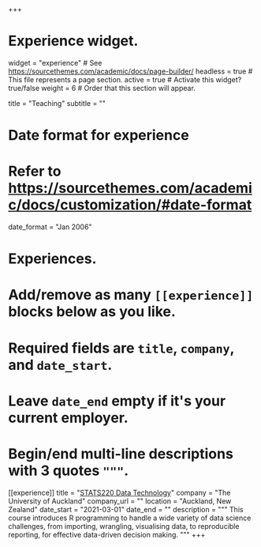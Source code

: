 +++
# Experience widget.
widget = "experience"  # See https://sourcethemes.com/academic/docs/page-builder/
headless = true  # This file represents a page section.
active = true  # Activate this widget? true/false
weight = 6  # Order that this section will appear.

title = "Teaching"
subtitle = ""

# Date format for experience
#   Refer to https://sourcethemes.com/academic/docs/customization/#date-format
date_format = "Jan 2006"

# Experiences.
#   Add/remove as many `[[experience]]` blocks below as you like.
#   Required fields are `title`, `company`, and `date_start`.
#   Leave `date_end` empty if it's your current employer.
#   Begin/end multi-line descriptions with 3 quotes `"""`.
[[experience]]
  title = "[STATS220 Data Technology](http://stats220.earo.me)"
  company = "The University of Auckland"
  company_url = ""
  location = "Auckland, New Zealand"
  date_start = "2021-03-01"
  date_end = ""
  description = """
  This course introduces R programming to handle a wide variety of data science challenges, from importing, wrangling, visualising data, to reproducible reporting, for effective data-driven decision making.
  """
+++
